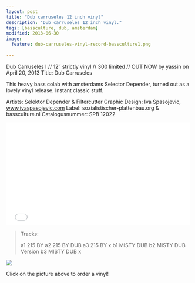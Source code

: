 ```yaml
---
layout: post
title: "Dub carruseles 12 inch vinyl"
description: "Dub carruseles 12 inch vinyl."
tags: [bassculture, dub, amsterdam]
modified: 2013-06-30
image:
  feature: dub-carruseles-vinyl-record-bassculture1.png
  
---
```


Dub Carruseles I // 12″ strictly vinyl // 300 limited // OUT NOW
by yassin on April 20, 2013
Title: Dub Carruseles

This heavy bass colab with amsterdams Selector Depender, turned out as a lovely vinyl release. Instant classic stuff.

Artists: Selektor Depender & Filtercutter
Graphic Design: Iva Spasojevic, www.ivaspasojevic.com
Label: sozialistischer-plattenbau.org & bassculture.nl
Catalogusnummer: SPB 12022


<iframe src="//player.vimeo.com/video/68415356" width="500" height="281" frameborder="0" webkitallowfullscreen mozallowfullscreen allowfullscreen></iframe>


>Tracks:
>
>a1 215 BY
>a2 215 BY DUB
>a3 215 BY x
>b1 MISTY DUB
>b2 MISTY DUB Version
>b3 MISTY DUB x


<a href="http://sozialistischer-plattenbau.org/home/spb12021-selektor-depender-filtercutter-dub-carusseles/"><img src="http://www.bassculture.nl/wp-content/uploads/2012/08/dub-carruseles-12inch-vinyl-release.jpg"></a>

Click on the picture above to order a vinyl!